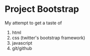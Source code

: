 # Project Bootstrap #

My attempt to get a taste of

1. html
2. css (twitter's bootstrap framework)
3. javascript
4. git/github